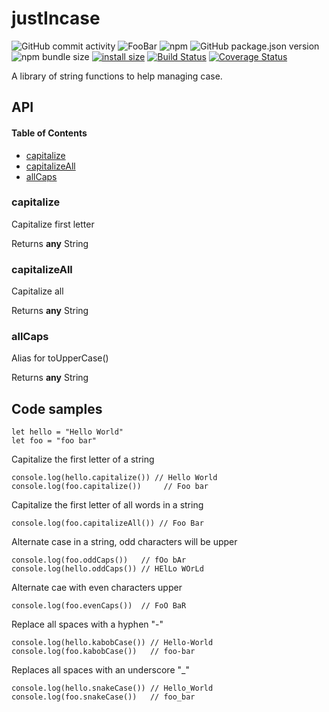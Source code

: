 # justIncase


![GitHub commit activity](https://img.shields.io/github/commit-activity/y/soggybag/justincase)
![FooBar](https://img.shields.io/badge/Foo-Bar-%23f0f)
![npm](https://img.shields.io/npm/v/@soggybag/justincase)
![GitHub package.json version](https://img.shields.io/github/package-json/v/soggybag/justincase.svg)
![npm bundle size](https://img.shields.io/bundlephobia/min/@soggybag/justincase.svg)
[![install size](https://packagephobia.now.sh/badge?p=@soggybag/justincase)](https://packagephobia.now.sh/result?p=@soggybag/justincase)
[![Build Status](https://travis-ci.org/soggybag/justincase.svg?branch=master)](https://travis-ci.org/soggybag/justincase)
[![Coverage Status](https://coveralls.io/repos/github/soggybag/justincase/badge.svg?branch=master)](https://coveralls.io/github/soggybag/justincase?branch=master)

A library of string functions to help managing case.

## API

<!-- Generated by documentation.js. Update this documentation by updating the source code. -->

#### Table of Contents

-   [capitalize](#capitalize)
-   [capitalizeAll](#capitalizeall)
-   [allCaps](#allcaps)

### capitalize

Capitalize first letter

Returns **any** String

### capitalizeAll

Capitalize all

Returns **any** String

### allCaps

Alias for toUpperCase()

Returns **any** String

## Code samples

    let hello = "Hello World"
    let foo = "foo bar"

Capitalize the first letter of a string

    console.log(hello.capitalize()) // Hello World
    console.log(foo.capitalize())	  // Foo bar

Capitalize the first letter of all words in a string

    console.log(foo.capitalizeAll()) // Foo Bar

Alternate case in a string, odd characters will be upper

    console.log(foo.oddCaps())   // fOo bAr
    console.log(hello.oddCaps()) // HElLo WOrLd

Alternate cae with even characters upper

    console.log(foo.evenCaps())  // FoO BaR

Replace all spaces with a hyphen "-"

    console.log(hello.kabobCase()) // Hello-World
    console.log(foo.kabobCase())   // foo-bar

Replaces all spaces with an underscore "\_"

    console.log(hello.snakeCase()) // Hello_World
    console.log(foo.snakeCase())   // foo_bar
